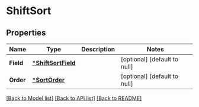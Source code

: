 # ShiftSort

## Properties
Name | Type | Description | Notes
------------ | ------------- | ------------- | -------------
**Field** | [***ShiftSortField**](ShiftSortField.md) |  | [optional] [default to null]
**Order** | [***SortOrder**](SortOrder.md) |  | [optional] [default to null]

[[Back to Model list]](../README.md#documentation-for-models) [[Back to API list]](../README.md#documentation-for-api-endpoints) [[Back to README]](../README.md)

